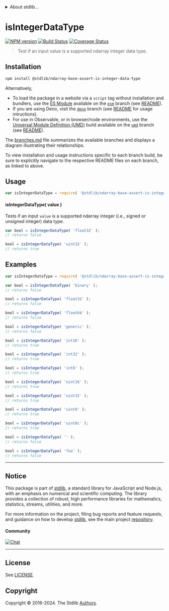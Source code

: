 <!--

@license Apache-2.0

Copyright (c) 2023 The Stdlib Authors.

Licensed under the Apache License, Version 2.0 (the "License");
you may not use this file except in compliance with the License.
You may obtain a copy of the License at

   http://www.apache.org/licenses/LICENSE-2.0

Unless required by applicable law or agreed to in writing, software
distributed under the License is distributed on an "AS IS" BASIS,
WITHOUT WARRANTIES OR CONDITIONS OF ANY KIND, either express or implied.
See the License for the specific language governing permissions and
limitations under the License.

-->


<details>
  <summary>
    About stdlib...
  </summary>
  <p>We believe in a future in which the web is a preferred environment for numerical computation. To help realize this future, we've built stdlib. stdlib is a standard library, with an emphasis on numerical and scientific computation, written in JavaScript (and C) for execution in browsers and in Node.js.</p>
  <p>The library is fully decomposable, being architected in such a way that you can swap out and mix and match APIs and functionality to cater to your exact preferences and use cases.</p>
  <p>When you use stdlib, you can be absolutely certain that you are using the most thorough, rigorous, well-written, studied, documented, tested, measured, and high-quality code out there.</p>
  <p>To join us in bringing numerical computing to the web, get started by checking us out on <a href="https://github.com/stdlib-js/stdlib">GitHub</a>, and please consider <a href="https://opencollective.com/stdlib">financially supporting stdlib</a>. We greatly appreciate your continued support!</p>
</details>

# isIntegerDataType

[![NPM version][npm-image]][npm-url] [![Build Status][test-image]][test-url] [![Coverage Status][coverage-image]][coverage-url] <!-- [![dependencies][dependencies-image]][dependencies-url] -->

> Test if an input value is a supported ndarray integer data type.

<!-- Section to include introductory text. Make sure to keep an empty line after the intro `section` element and another before the `/section` close. -->

<section class="intro">

</section>

<!-- /.intro -->

<!-- Package usage documentation. -->

<section class="installation">

## Installation

```bash
npm install @stdlib/ndarray-base-assert-is-integer-data-type
```

Alternatively,

-   To load the package in a website via a `script` tag without installation and bundlers, use the [ES Module][es-module] available on the [`esm`][esm-url] branch (see [README][esm-readme]).
-   If you are using Deno, visit the [`deno`][deno-url] branch (see [README][deno-readme] for usage intructions).
-   For use in Observable, or in browser/node environments, use the [Universal Module Definition (UMD)][umd] build available on the [`umd`][umd-url] branch (see [README][umd-readme]).

The [branches.md][branches-url] file summarizes the available branches and displays a diagram illustrating their relationships.

To view installation and usage instructions specific to each branch build, be sure to explicitly navigate to the respective README files on each branch, as linked to above.

</section>

<section class="usage">

## Usage

```javascript
var isIntegerDataType = require( '@stdlib/ndarray-base-assert-is-integer-data-type' );
```

#### isIntegerDataType( value )

Tests if an input `value` is a supported ndarray integer (i.e., signed or unsigned integer) data type.

```javascript
var bool = isIntegerDataType( 'float32' );
// returns false

bool = isIntegerDataType( 'uint32' );
// returns true
```

</section>

<!-- /.usage -->

<!-- Package usage notes. Make sure to keep an empty line after the `section` element and another before the `/section` close. -->

<section class="notes">

</section>

<!-- /.notes -->

<!-- Package usage examples. -->

<section class="examples">

## Examples

<!-- eslint no-undef: "error" -->

```javascript
var isIntegerDataType = require( '@stdlib/ndarray-base-assert-is-integer-data-type' );

var bool = isIntegerDataType( 'binary' );
// returns false

bool = isIntegerDataType( 'float32' );
// returns false

bool = isIntegerDataType( 'float64' );
// returns false

bool = isIntegerDataType( 'generic' );
// returns false

bool = isIntegerDataType( 'int16' );
// returns true

bool = isIntegerDataType( 'int32' );
// returns true

bool = isIntegerDataType( 'int8' );
// returns true

bool = isIntegerDataType( 'uint16' );
// returns true

bool = isIntegerDataType( 'uint32' );
// returns true

bool = isIntegerDataType( 'uint8' );
// returns true

bool = isIntegerDataType( 'uint8c' );
// returns true

bool = isIntegerDataType( '' );
// returns false

bool = isIntegerDataType( 'foo' );
// returns false
```

</section>

<!-- /.examples -->

<!-- Section to include cited references. If references are included, add a horizontal rule *before* the section. Make sure to keep an empty line after the `section` element and another before the `/section` close. -->

<section class="references">

</section>

<!-- /.references -->

<!-- Section for related `stdlib` packages. Do not manually edit this section, as it is automatically populated. -->

<section class="related">

</section>

<!-- /.related -->

<!-- Section for all links. Make sure to keep an empty line after the `section` element and another before the `/section` close. -->


<section class="main-repo" >

* * *

## Notice

This package is part of [stdlib][stdlib], a standard library for JavaScript and Node.js, with an emphasis on numerical and scientific computing. The library provides a collection of robust, high performance libraries for mathematics, statistics, streams, utilities, and more.

For more information on the project, filing bug reports and feature requests, and guidance on how to develop [stdlib][stdlib], see the main project [repository][stdlib].

#### Community

[![Chat][chat-image]][chat-url]

---

## License

See [LICENSE][stdlib-license].


## Copyright

Copyright &copy; 2016-2024. The Stdlib [Authors][stdlib-authors].

</section>

<!-- /.stdlib -->

<!-- Section for all links. Make sure to keep an empty line after the `section` element and another before the `/section` close. -->

<section class="links">

[npm-image]: http://img.shields.io/npm/v/@stdlib/ndarray-base-assert-is-integer-data-type.svg
[npm-url]: https://npmjs.org/package/@stdlib/ndarray-base-assert-is-integer-data-type

[test-image]: https://github.com/stdlib-js/ndarray-base-assert-is-integer-data-type/actions/workflows/test.yml/badge.svg?branch=v0.2.0
[test-url]: https://github.com/stdlib-js/ndarray-base-assert-is-integer-data-type/actions/workflows/test.yml?query=branch:v0.2.0

[coverage-image]: https://img.shields.io/codecov/c/github/stdlib-js/ndarray-base-assert-is-integer-data-type/main.svg
[coverage-url]: https://codecov.io/github/stdlib-js/ndarray-base-assert-is-integer-data-type?branch=main

<!--

[dependencies-image]: https://img.shields.io/david/stdlib-js/ndarray-base-assert-is-integer-data-type.svg
[dependencies-url]: https://david-dm.org/stdlib-js/ndarray-base-assert-is-integer-data-type/main

-->

[chat-image]: https://img.shields.io/gitter/room/stdlib-js/stdlib.svg
[chat-url]: https://app.gitter.im/#/room/#stdlib-js_stdlib:gitter.im

[stdlib]: https://github.com/stdlib-js/stdlib

[stdlib-authors]: https://github.com/stdlib-js/stdlib/graphs/contributors

[umd]: https://github.com/umdjs/umd
[es-module]: https://developer.mozilla.org/en-US/docs/Web/JavaScript/Guide/Modules

[deno-url]: https://github.com/stdlib-js/ndarray-base-assert-is-integer-data-type/tree/deno
[deno-readme]: https://github.com/stdlib-js/ndarray-base-assert-is-integer-data-type/blob/deno/README.md
[umd-url]: https://github.com/stdlib-js/ndarray-base-assert-is-integer-data-type/tree/umd
[umd-readme]: https://github.com/stdlib-js/ndarray-base-assert-is-integer-data-type/blob/umd/README.md
[esm-url]: https://github.com/stdlib-js/ndarray-base-assert-is-integer-data-type/tree/esm
[esm-readme]: https://github.com/stdlib-js/ndarray-base-assert-is-integer-data-type/blob/esm/README.md
[branches-url]: https://github.com/stdlib-js/ndarray-base-assert-is-integer-data-type/blob/main/branches.md

[stdlib-license]: https://raw.githubusercontent.com/stdlib-js/ndarray-base-assert-is-integer-data-type/main/LICENSE

</section>

<!-- /.links -->
